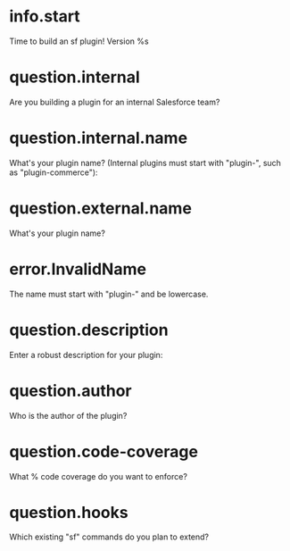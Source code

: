 # info.start

Time to build an sf plugin! Version %s

# question.internal

Are you building a plugin for an internal Salesforce team?

# question.internal.name

What's your plugin name?  (Internal plugins must start with "plugin-", such as "plugin-commerce"):

# question.external.name

What's your plugin name?

# error.InvalidName

The name must start with "plugin-" and be lowercase.

# question.description

Enter a robust description for your plugin:

# question.author

Who is the author of the plugin?

# question.code-coverage

What % code coverage do you want to enforce?

# question.hooks

Which existing "sf" commands do you plan to extend?
